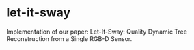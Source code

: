 # let-it-sway
Implementation of our paper: Let-It-Sway: Quality Dynamic Tree Reconstruction from a Single RGB-D Sensor.
